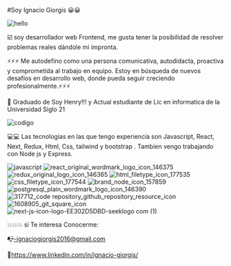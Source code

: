 #Soy Ignacio Giorgis 😀😀

![hello](https://user-images.githubusercontent.com/82051708/132922975-449ad444-2cae-4500-b34a-4a9e00646355.gif)





☑️   soy desarrollador web Frontend, me gusta tener la posibilidad de resolver problemas reales dándole mi impronta. 

⚡⚡⚡ Me autodefino como una persona comunicativa, autodidacta, proactiva y comprometida al trabajo en equipo. Estoy en búsqueda de nuevos desafíos en desarrollo web, donde pueda seguir creciendo profesionalmente.⚡⚡⚡

🏫 Graduado de Soy Henry!!! y Actual estudiante de Lic en informatica de la Universidad Siglo 21 


![codigo](https://user-images.githubusercontent.com/82051708/132923084-1717a5cc-64b6-43d5-98c8-4fd058a3c611.gif)


💻💻 Las tecnologias en las que tengo experiencia son Javascript, React, Next, Redux, Html, Css, tailwind y bootstrap . Tambien vengo trabajando con Node js y Express.

![javascript](https://user-images.githubusercontent.com/82051708/132921651-80dec709-54b2-41fc-8cb3-038250a498df.png)
![react_original_wordmark_logo_icon_146375](https://user-images.githubusercontent.com/82051708/132921658-e4cee6f5-d403-41d2-8ce7-261f209813ff.png)
![redux_original_logo_icon_146365](https://user-images.githubusercontent.com/82051708/132921668-ff294528-5873-4053-a16e-58862cd33dba.png)
![html_filetype_icon_177535](https://user-images.githubusercontent.com/82051708/132921680-2b6ce1a7-c995-4090-9aa4-a80baf798851.png)
![css_filetype_icon_177544](https://user-images.githubusercontent.com/82051708/132921688-edfcd650-1c98-40f2-8cd1-eee173a032bd.png)
![brand_node_icon_157859](https://user-images.githubusercontent.com/82051708/132921702-371b6ed5-aa2c-4413-a239-555613582ab0.png)
![postgresql_plain_wordmark_logo_icon_146390](https://user-images.githubusercontent.com/82051708/132921715-542c94ba-d09c-4028-96d6-3ce3f43a46a8.png)
![317712_code repository_github_repository_resource_icon](https://user-images.githubusercontent.com/82051708/139537248-b1be8f95-9aef-46fb-a897-9772b99e6d3f.png)
![1608905_git_square_icon](https://user-images.githubusercontent.com/82051708/139537257-df56a3d8-2bf2-43af-be37-5846d78480f1.png) 
![next-js-icon-logo-EE302D5DBD-seeklogo com (1)](https://github.com/ignaciogiorgis/ignaciogiorgis/assets/82051708/cc0a4524-3a0f-48d3-93a5-613ab5f0d43d)






💥💥💥 si Te interesa Conocerme:

  

📭-ignaciogiorgis2016@gmail.com


🔗https://www.linkedin.com/in/ignacio-giorgis/
